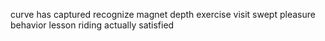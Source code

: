 curve has captured recognize magnet depth exercise visit swept pleasure behavior lesson riding actually satisfied